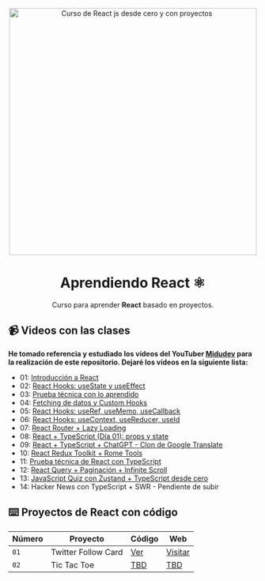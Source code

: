 <div align="center">

<img alt="Curso de React js desde cero y con proyectos" src="https://miro.medium.com/v2/resize:fit:700/1*7CVFy__9kKAjU0Hzu2uB6g.png" width="500" />

# Aprendiendo React ⚛️

Curso para aprender **React** basado en proyectos.

</div>

## 📹 Videos con las clases

**He tomado referencia y estudiado los vídeos del YouTuber [Midudev](https://www.youtube.com/@midulive) para la realización de este repositorio. Dejaré los vídeos en la siguiente lista:**

- 01: [Introducción a React](https://www.youtube.com/watch?v=7iobxzd_2wY)
- 02: [React Hooks: useState y useEffect](https://youtu.be/qkzcjwnueLA?feature=shared)
- 03: [Prueba técnica con lo aprendido](https://www.youtube.com/watch?v=XYpadB4VadY&feature=youtu.be)
- 04: [Fetching de datos y Custom Hooks](https://youtu.be/x-LcbVw99o8)
- 05: [React Hooks: useRef, useMemo, useCallback](https://youtu.be/GOEiMwDJ3lc)
- 06: [React Hooks: useContext, useReducer, useId](https://www.youtube.com/watch?v=B9tDYAZZxcE)
- 07: [React Router + Lazy Loading](https://www.youtube.com/watch?v=K2NcGYajvY4)
- 08: [React + TypeScript (Día 01): props y state](https://www.youtube.com/watch?v=4lAYfsq-2TE)
- 09: [React + TypeScript + ChatGPT - Clon de Google Translate](https://www.youtube.com/watch?v=kZhabulNCUc)
- 10: [React Redux Toolkit + Rome Tools](https://www.youtube.com/watch?v=bEEjuwujbbU)
- 11: [Prueba técnica de React con TypeScript](https://www.youtube.com/watch?v=mNJOWXc83Y4)
- 12: [React Query + Paginación + Infinite Scroll](https://www.youtube.com/watch?v=WKfVjQUa6nE)
- 13: [JavaScript Quiz con Zustand + TypeScript desde cero](https://www.youtube.com/watch?v=p2wF2wRjcN0)
- 14: Hacker News con TypeScript + SWR - Pendiente de subir

## ⌨️ Proyectos de React con código

| Número|Proyecto|Código|Web|
------|----------------------------------| -----------------------------------------| -----------------------------------------|
| `01`| Twitter Follow Card|[Ver](projects/01-x-follow-card/)|[Visitar]()|
`02`| Tic Tac Toe | [TBD]()|[TBD]()|
